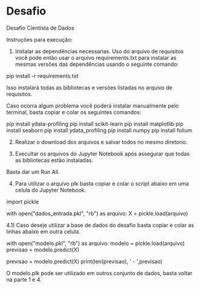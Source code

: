 # Desafio
Desafio Cientista de Dados 

Instruções para execução:

1) Instalar as dependências necessarias. 
Uso do arquivo de requisitos você pode então usar o arquivo requirements.txt para instalar as mesmas versões das dependências usando o seguinte comando:

pip install -r requirements.txt

Isso instalará todas as bibliotecas e versões listadas no arquivo de requisitos.


Caso ocorra algum problema você poderá instalar manualmente pelo terminal, basta copiar e colar os seguintes comandos:

pip install ydata-profiling
pip install scikit-learn
pip install matplotlib
pip install seaborn
pip install ydata_profiling
pip install numpy
pip install folium

2) Realizar o download dos arquivos e salvar todos no mesmo diretorio.

3) Execultar os arquivos do Jupyter Notebook após assegurar que todas as bibliotecas estão instaladas.

 Basta dar um Run All.
 
 4) Para utilizar o arquivo plk basta copiar e colar o script abaixo em uma celula do  Jupyter Notebook.
 
import pickle

with open("dados_entrada.pkl", "rb") as arquivo:
   X = pickle.load(arquivo)
   
4.1) Caso deseje utilizar a base de dados do desafio basta  copiar e colar as linhas abaixo em  outra celula.

with open("modelo.pkl", "rb") as arquivo:
    modelo = pickle.load(arquivo)
    previsao = modelo.predict(X)

previsao = modelo.predict(X)
print(len(previsao), ' - ',previsao)

O modelo.plk pode ser utilizado em outros conjunto de dados, basta voltar na parte 1 e 4.
